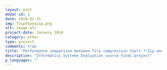 ```yaml
---
layout: post
modal-id: 1
date: 2014-01-15
img: 7zipVSpeazip.png
alt: image-alt
project-date: January 2014
category: other
type: project
comments: true
title: "Performance comparison between file compression tools 7-Zip and PeaZip <b>(Article under construction)</b>"
description: "Informatics Systems Evaluation course final project"
p_languages: ""
---
```



<b></b>
